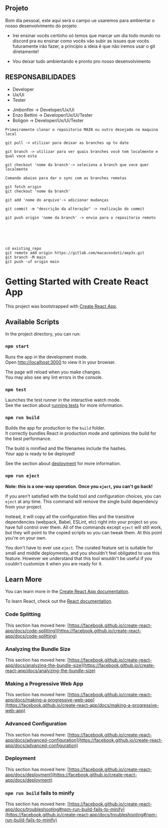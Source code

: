 ## Projeto

Bom dia pessoal, este aqui será o campo ue usaremos para ambientar o nosso desenvolvimento do projeto
- Irei ensinar vocês certinho só temos que marcar um dia todo mundo no discord pra eu ensinar como vocês vão subir as issues que vocês futuramente irão fazer, a princípio a ideia é que não iremos usar o git diretamente!

- Vou deixar tudo ambientando e pronto pro nosso desenvolvimento

## RESPONSABILIDADES
- Developer
- Ux/Ui
- Tester 

* Jmbonfim -> Developer/Ux/Ui 
* Enzo Bettini -> Developer/Ux/Ui/Tester
* Boligon -> Developer/Ux/Ui/Tester

 

```
Primeiramente clonar o repositorio MAIN ou outro desejado na maquina local

git pull -> utilizar para deixar as branches up to date

git branch -> utilizar para ver quais branches você tem localmente e qual voce esta

git checkout 'nome da branch'-> seleciona a branch que voce quer localmente

Comando abaixo para dar o sync com as branches remotas

git fetch origin
git checkout 'nome da branch'

git add 'nome do arquivo'-> adicionar mudanças

git commit -m "descrição da alteração" -> realização do commit

git push origin 'nome da branch' -> envio para o repositorio remoto






cd existing_repo
git remote add origin https://gitlab.com/macacosdoti/aep3s.git
git branch -M main
git push -uf origin main
```

# Getting Started with Create React App

This project was bootstrapped with [Create React App](https://github.com/facebook/create-react-app).

## Available Scripts

In the project directory, you can run:

### `npm start`

Runs the app in the development mode.\
Open [http://localhost:3000](http://localhost:3000) to view it in your browser.

The page will reload when you make changes.\
You may also see any lint errors in the console.

### `npm test`

Launches the test runner in the interactive watch mode.\
See the section about [running tests](https://facebook.github.io/create-react-app/docs/running-tests) for more information.

### `npm run build`

Builds the app for production to the `build` folder.\
It correctly bundles React in production mode and optimizes the build for the best performance.

The build is minified and the filenames include the hashes.\
Your app is ready to be deployed!

See the section about [deployment](https://facebook.github.io/create-react-app/docs/deployment) for more information.

### `npm run eject`

**Note: this is a one-way operation. Once you `eject`, you can't go back!**

If you aren't satisfied with the build tool and configuration choices, you can `eject` at any time. This command will remove the single build dependency from your project.

Instead, it will copy all the configuration files and the transitive dependencies (webpack, Babel, ESLint, etc) right into your project so you have full control over them. All of the commands except `eject` will still work, but they will point to the copied scripts so you can tweak them. At this point you're on your own.

You don't have to ever use `eject`. The curated feature set is suitable for small and middle deployments, and you shouldn't feel obligated to use this feature. However we understand that this tool wouldn't be useful if you couldn't customize it when you are ready for it.

## Learn More

You can learn more in the [Create React App documentation](https://facebook.github.io/create-react-app/docs/getting-started).

To learn React, check out the [React documentation](https://reactjs.org/).

### Code Splitting

This section has moved here: [https://facebook.github.io/create-react-app/docs/code-splitting](https://facebook.github.io/create-react-app/docs/code-splitting)

### Analyzing the Bundle Size

This section has moved here: [https://facebook.github.io/create-react-app/docs/analyzing-the-bundle-size](https://facebook.github.io/create-react-app/docs/analyzing-the-bundle-size)

### Making a Progressive Web App

This section has moved here: [https://facebook.github.io/create-react-app/docs/making-a-progressive-web-app](https://facebook.github.io/create-react-app/docs/making-a-progressive-web-app)

### Advanced Configuration

This section has moved here: [https://facebook.github.io/create-react-app/docs/advanced-configuration](https://facebook.github.io/create-react-app/docs/advanced-configuration)

### Deployment

This section has moved here: [https://facebook.github.io/create-react-app/docs/deployment](https://facebook.github.io/create-react-app/docs/deployment)

### `npm run build` fails to minify

This section has moved here: [https://facebook.github.io/create-react-app/docs/troubleshooting#npm-run-build-fails-to-minify](https://facebook.github.io/create-react-app/docs/troubleshooting#npm-run-build-fails-to-minify)
